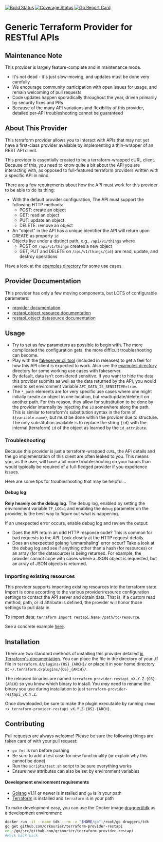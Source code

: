 [![Build Status](https://travis-ci.com/burbon/terraform-provider-restapi.svg?branch=master)](https://travis-ci.com/burbon/terraform-provider-restapi)
[![Coverage Status](https://coveralls.io/repos/github/burbon/terraform-provider-restapi/badge.svg?branch=master)](https://coveralls.io/github/burbon/terraform-provider-restapi?branch=master)
[![Go Report Card](https://goreportcard.com/badge/github.com/burbon/terraform-provider-restapi)](https://goreportcard.com/report/github.com/burbon/terraform-provider-restapi)

# Generic Terraform Provider for RESTful APIs

## Maintenance Note

This provider is largely feature-complete and in maintenance mode.

* It's not dead - it's just slow-moving, and updates must be done very carefully
* We encourage community participation with open issues for usage, and remain welcoming of pull requests
* Code updates happen sporadically throughout the year, driven primarily by security fixes and PRs
* Because of the many API variations and flexibility of this provider, detailed per-API troubleshooting cannot be guaranteed

## About This Provider

This terraform provider allows you to interact with APIs that may not yet have a first-class provider available by implementing a thin-wrapper of an REST API client.

This provider is essentially created to be a terraform-wrapped cURL client. Because of this, you need to know quite a bit about the API you are interacting with, as opposed to full-featured terraform providers written with a specific API in mind.

There are a few requirements about how the API must work for this provider to be able to do its thing:

* With the default provider configuration, The API must support the following HTTP methods:
  * POST: create an object
  * GET: read an object
  * PUT: update an object
  * DELETE: remove an object
* An "object" in the API has a unique identifier the API will return upon CREATE as property `id`
* Objects live under a distinct path, e.g., `/api/v1/things` where
  * POST on `/api/v1/things` creates a new object
  * GET, PUT and DELETE on `/api/v1/things/{id}` are read, update, and destroy operations

Have a look at the [examples directory](./examples/) for some use cases.

## Provider Documentation

This provider has only a few moving components, but LOTS of configurable parameters:

* [provider documentation](https://registry.terraform.io/providers/qrkourier/restapi/latest/docs)
* [restapi_object resource documentation](https://registry.terraform.io/providers/qrkourier/restapi/latest/docs/resources/object)
* [restapi_object datasource documentation](https://registry.terraform.io/providers/qrkourier/restapi/latest/docs/data-sources/object)

## Usage

* Try to set as few parameters as possible to begin with. The more complicated the configuration gets, the more difficult troubleshooting can become.
* Play with the [fakeserver cli tool](fakeservercli/) (included in releases) to get a feel for how this API client is expected to work. Also see the [examples directory](examples) directory for some working use cases with fakeserver.
* By default, data isn't considered sensitive. If you want to hide the data this provider submits as well as the data returned by the API, you would need to set environment variable `API_DATA_IS_SENSITIVE=true`.
* The `*_path` elements are for very specific use cases where one might initially create an object in one location, but read/update/delete it on another path. For this reason, they allow for substitution to be done by the provider internally by injecting the `id` somewhere along the path. This is similar to terraform's substitution syntax in the form of `${variable.name}`, but must be done within the provider due to structure. The only substitution available is to replace the string `{id}` with the internal (terraform) `id` of the object as learned by the `id_attribute`.

### Troubleshooting

Because this provider is just a terraform-wrapped `cURL`, the API details and the go implementation of this client are often leaked to you.
This means you, as the user, will have a bit more troubleshooting on your hands than would typically be required of a full-fledged provider if you experience issues.

Here are some tips for troubleshooting that may be helpful...

#### Debug log

**Rely heavily on the debug log.** The debug log, enabled by setting the environment variable `TF_LOG=1` and enabling the `debug` parameter on the provider, is the best way to figure out what is happening.

If an unexpected error occurs, enable debug log and review the output:

* Does the API return an odd HTTP response code? This is common for bad requests to the API. Look closely at the HTTP request details.
* Does an unexpected golang 'unmarshaling' error occur? Take a look at the debug log and see if anything other than a hash (for resources) or an array (for the datasource) is being returned. For example, the provider cannot cope with cases where a JSON object is requested, but an array of JSON objects is returned.

### Importing existing resources

This provider supports importing existing resources into the terraform state. Import is done according to the various provider/resource configuration settings to contact the API server and obtain data. That is, if a custom read method, path, or id attribute is defined, the provider will honor those settings to pull data in.

To import data:
`terraform import restapi.Name /path/to/resource`.

See a concrete example [here](examples/dummy_users_with_fakeserver.tf).

## Installation

There are two standard methods of installing this provider detailed [in Terraform's documentation](https://www.terraform.io/docs/configuration/providers.html#third-party-plugins). You can place the file in the directory of your .tf file in `terraform.d/plugins/{OS}_{ARCH}/` or place it in your home directory at `~/.terraform.d/plugins/{OS}_{ARCH}/`.

The released binaries are named `terraform-provider-restapi_vX.Y.Z-{OS}-{ARCH}` so you know which binary to install. You *may* need to rename the binary you use during installation to just `terraform-provider-restapi_vX.Y.Z`.

Once downloaded, be sure to make the plugin executable by running `chmod +x terraform-provider-restapi_vX.Y.Z-{OS}-{ARCH}`.

## Contributing

Pull requests are always welcome! Please be sure the following things are taken care of with your pull request:

* `go fmt` is run before pushing
* Be sure to add a test case for new functionality (or explain why this cannot be done)
* Run the `scripts/test.sh` script to be sure everything works
* Ensure new attributes can also be set by environment variables

#### Development environment requirements

* [Golang](https://golang.org/dl/) v1.11 or newer is installed and `go` is in your path
* [Terraform](https://www.terraform.io/downloads.html) is installed and `terraform` is in your path

To make development easy, you can use the Docker image [druggeri/tdk](https://hub.docker.com/r/druggeri/tdk) as a development environment:

```bash
docker run -it --name tdk --rm -v "$HOME/go":/root/go druggeri/tdk
go get github.com/qrkourier/terraform-provider-restapi
cd ~/go/src/github.com/qrkourier/terraform-provider-restapi
#Hack hack hack
```
